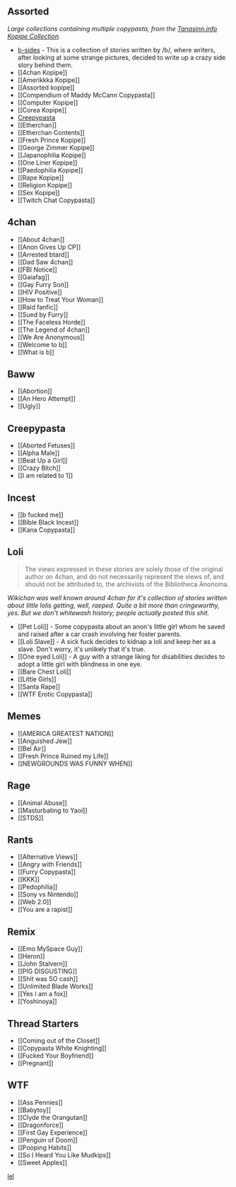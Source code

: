 ## Assorted

*Large collections containing multiple copypasta, from the [Tanasinn.info Kopipe Collection](https://github.com/bibanon/Tanasinn-Kopipe/wiki).*

* [b-sides](https://github.com/bibanon/bibanon/wiki/b-sides) - This is a collection of stories written by /b/, where writers, after looking at some strange pictures, decided to write up a crazy side story behind them. 
* [[4chan Kopipe]]
* [[Amerikkka Kopipe]]
* [[Assorted kopipe]]
* [[Compendium of Maddy McCann Copypasta]]
* [[Computer Kopipe]]
* [[Corea Kopipe]]
* [Creepypasta](https://github.com/bibanon/bibanon/wiki/Creepypasta)
* [[Etherchan]]
* [[Etherchan Contents]]
* [[Fresh Prince Kopipe]]
* [[George Zimmer Kopipe]]
* [[Japanophilia Kopipe]]
* [[One Liner Kopipe]]
* [[Paedophilia Kopipe]]
* [[Rape Kopipe]]
* [[Religion Kopipe]]
* [[Sex Kopipe]]
* [[Twitch Chat Copypasta]]

## 4chan

* [[About 4chan]]
* [[Anon Gives Up CP]]
* [[Arrested btard]]
* [[Dad Saw 4chan]]
* [[FBI Notice]]
* [[Gaiafag]]
* [[Gay Furry Son]]
* [[HIV Positive]]
* [[How to Treat Your Woman]]
* [[Raid fanfic]]
* [[Sued by Furry]]
* [[The Faceless Horde]]
* [[The Legend of 4chan]]
* [[We Are Anonymous]]
* [[Welcome to b]]
* [[What is b]]

## Baww

* [[Abortion]]
* [[An Hero Attempt]]
* [[Ugly]]

## Creepypasta

* [[Aborted Fetuses]]
* [[Alpha Male]]
* [[Beat Up a Girl]]
* [[Crazy Bitch]]
* [[I am related to 1]]

## Incest

* [[b fucked me]]
* [[Bible Black Incest]]
* [[Kana Copypasta]]

## Loli

> The views expressed in these stories are solely those of the original author on 4chan, and do not necessarily represent the views of, and should not be attributed to, the archivists of the Bibliotheca Anonoma.

*Wikichan was well known around 4chan for it's collection of stories written about little lolis getting, well, raeped. Quite a bit more than cringeworthy, yes. But we don't whitewash history; people actually posted this shit.*

* [[Pet Loli]] - Some copypasta about an anon's little girl whom he saved and raised after a car crash involving her foster parents.
* [[Loli Slave]] - A sick fuck decides to kidnap a loli and keep her as a slave. Don't worry, it's unlikely that it's true.
* [[One eyed Loli]] - A guy with a strange liking for disabilities decides to adopt a little girl with blindness in one eye.
* [[Bare Chest Loli]]
* [[Little Girls]]
* [[Santa Rape]]
* [[WTF Erotic Copypasta]]

## Memes

* [[AMERICA GREATEST NATION]]
* [[Anguished Jew]]
* [[Bel Air]]
* [[Fresh Prince Ruined my Life]]
* [[NEWGROUNDS WAS FUNNY WHEN]]

## Rage

* [[Animal Abuse]]
* [[Masturbating to Yaoi]]
* [[STDS]]

## Rants

* [[Alternative Views]]
* [[Angry with Friends]]
* [[Furry Copypasta]]
* [[KKK]]
* [[Pedophilia]]
* [[Sony vs Nintendo]]
* [[Web 2.0]]
* [[You are a rapist]]

## Remix

* [[Emo MySpace Guy]]
* [[Heron]]
* [[John Stalvern]]
* [[PIG DISGUSTING]]
* [[Shit was SO cash]]
* [[Unlimited Blade Works]]
* [[Yes I am a fox]]
* [[Yoshinoya]]

## Thread Starters

* [[Coming out of the Closet]]
* [[Copypasta White Knighting]]
* [[Fucked Your Boyfriend]]
* [[Pregnant]]

##  WTF

* [[Ass Pennies]]
* [[Babytoy]]
* [[Clyde the Orangutan]]
* [[Dragonforce]]
* [[First Gay Experience]]
* [[Penguin of Doom]]
* [[Pooping Habits]]
* [[So I Heard You Like Mudkips]]
* [[Sweet Apples]]


[lel](http://i.imgur.com/xFOuSa4.gif)